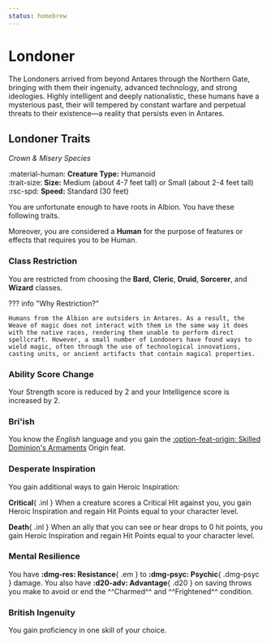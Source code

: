 ```yaml
---
status: homebrew
---
```


# Londoner

The Londoners arrived from beyond Antares through the Northern Gate, bringing with them their ingenuity, advanced technology, and strong ideologies. Highly intelligent and deeply nationalistic, these humans have a mysterious past, their will tempered by constant warfare and perpetual threats to their existence—a reality that persists even in Antares.

## Londoner Traits

*Crown & Misery Species*

:material-human: **Creature Type:** Humanoid  
:trait-size: **Size:** Medium (about 4-7 feet tall) or Small (about 2-4 feet tall)  
:rsc-spd: **Speed:** Standard (30 feet)

You are unfortunate enough to have roots in Albion. You have these following traits. 

Moreover, you are considered a **Human** for the purpose of features or effects that requires you to be Human.

### Class Restriction

You are restricted from choosing the **Bard**, **Cleric**, **Druid**, **Sorcerer**, and **Wizard** classes.

??? info "Why Restriction?"

    Humans from the Albion are outsiders in Antares. As a result, the Weave of magic does not interact with them in the same way it does with the native races, rendering them unable to perform direct spellcraft. However, a small number of Londoners have found ways to wield magic, often through the use of technological innovations, casting units, or ancient artifacts that contain magical properties.

### Ability Score Change

Your Strength score is reduced by 2 and your Intelligence score is increased by 2.

### Bri'ish

You know the *English* language and you gain the [:option-feat-origin: Skilled Dominion's Armaments] Origin feat.

### Desperate Inspiration

You gain additional ways to gain Heroic Inspiration:

**Critical**{ .inl } When a creature scores a Critical Hit against you, you gain Heroic Inspiration and regain Hit Points equal to your character level.

**Death**{ .inl } When an ally that you can see or hear drops to 0 hit points, you gain Heroic Inspiration and regain Hit Points equal to your character level.

### Mental Resilience

You have **:dmg-res: Resistance**{ .em } to **:dmg-psyc: Psychic**{ .dmg-psyc } damage. You also have **:d20-adv: Advantage**{ .d20 } on saving throws you make to avoid or end the ^^Charmed^^ and ^^Frightened^^ condition.

### British Ingenuity

You gain proficiency in one skill of your choice.

[:option-feat-origin: Skilled Dominion's Armaments]: ../../../option/feat/feat-origin/hb.md#dominions-armaments